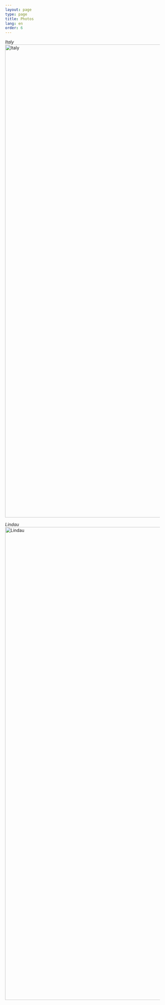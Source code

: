 ```yaml
---
layout: page
type: page
title: Photos
lang: en
order: 6
---
```


<dive>
<p> <i>Italy </i>
  <a data-flickr-embed="true"  href="https://www.flickr.com/photos/58576587@N02/albums/72157663738780231" title="Italy"><img src="https://farm2.staticflickr.com/1586/23935757014_eb47295c08_k.jpg" width="2048" height="1536" alt="Italy"></a><script async src="//embedr.flickr.com/assets/client-code.js" charset="utf-8"></script>
</p>
<p> <i>Lindau </i>
  <a data-flickr-embed="true"  href="https://www.flickr.com/photos/58576587@N02/albums/72157661549501903" title="Lindau"><img src="https://farm2.staticflickr.com/1483/24572665345_ca9ac3106d_k.jpg" width="2048" height="1536" alt="Lindau"></a><script async src="//embedr.flickr.com/assets/client-code.js" charset="utf-8"></script>
</p>




</div>
